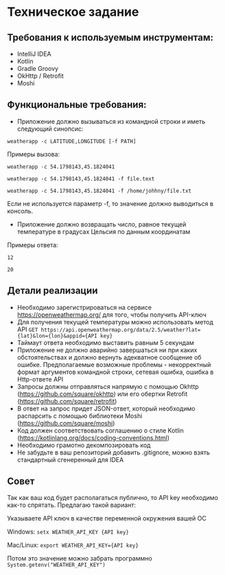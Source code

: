 # Техническое задание

## Требования к используемым инструментам:

- IntelliJ IDEA
- Kotlin
- Gradle Groovy
- OkHttp / Retrofit
- Moshi

## Функциональные требования:

* Приложение должно вызываться из командной строки и иметь следующий синопсис:

`weatherapp -c LATITUDE,LONGITUDE [-f PATH]`

Примеры вызова:

`weatherapp -c 54.1798143,45.1824041`

`weatherapp -c 54.1798143,45.1824041 -f file.text`

`weatherapp -c 54.1798143,45.1824041 -f /home/johhny/file.txt`

Если не используется параметр -f, то значение должно выводиться в консоль.

* Приложение должно возвращать число, равное текущей температуре в градусах Цельсия по данным координатам

Примеры ответа:

`12`

`20`

## Детали реализации

* Необходимо зарегистрироваться на сервисе https://openweathermap.org/ для того, чтобы получить API-ключ
* Для получения текущей температуры можно использовать метод API `GET https://api.openweathermap.org/data/2.5/weather?lat={lat}&lon={lon}&appid={API key}`
* Таймаут ответа необходимо выставить равным 5 секундам
* Приложение не должно аварийно завершаться ни при каких обстоятельствах и должно вернуть адекватное сообщение об ошибке. Предполагаемые возможные проблемы - некорректный формат аргументов командной строки, сетевая ошибка, ошибка в Http-ответе API
* Запросы должны отправляться напрямую с помощью Okhttp (https://github.com/square/okhttp) или его обертки Retrofit (https://github.com/square/retrofit)
* В ответ на запрос придет JSON-ответ, который необходимо распарсить с помощью библиотеки Moshi (https://github.com/square/moshi)
* Код должен соответствовать соглашению о стиле Kotlin (https://kotlinlang.org/docs/coding-conventions.html)
* Необходимо грамотно декомпозировать код
* Не забудьте в ваш репозиторий добавить .gitignore, можно взять стандартный сгенеренный для IDEA

## Совет

Так как ваш код будет располагаться публично, то API key необходимо как-то спрятать. Предлагаю такой вариант:

Указываете API ключ в качестве переменной окружения вашей ОС

Windows: `setx WEATHER_API_KEY {API key}`

Mac/Linux: `export WEATHER_API_KEY={API key}`

Потом это значение можно забрать программно `System.getenv("WEATHER_API_KEY")`
